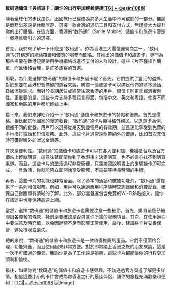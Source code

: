 **数码通储值卡與旅遊卡：讓你的出行更加輕鬆便捷[[TG💪+ @esim1088](https://t.me/s/esim1088)]**

隨著全球化的步伐加快，出國旅行已經成為許多人生活中不可或缺的一部分。無論是商務出差還是休閒旅遊，選擇一款合適的通訊工具和支付方式，無疑會大大提升你的出行體驗。在這方面，香港的“数码通”（Smile Mobile）儲值卡和旅遊卡便是一個極具吸引力的選擇。

首先，我們來了解一下什麼是“数码通”。作為香港三大電信運營商之一，“数码通”以其穩定的網絡覆蓋和優質的服務而聞名。其推出的儲值卡和旅遊卡，專門為那些需要在香港短期使用手機網絡或進行支付的人群設計。這些卡片不僅操作簡單，而且價格合理，是許多旅客的首選。

那麼，為什麼選擇“数码通”的儲值卡和旅遊卡呢？首先，它們提供了靈活的選擇。對於想要在香港短暫停留的遊客來說，購買一張旅遊卡可以滿足他們的基本通話、數據流量需求。而對於長期居住或經常往返香港的用戶，儲值卡則更具經濟實惠性。更重要的是，這些卡片支持多種語言界面，包括中文、英文和粵語，使得不同國家和地區的用戶都能輕鬆上手。

接下來，我們來詳細介紹一下“数码通”儲值卡和旅遊卡的特點和優勢。首先是價格。相比起其他國家的漫遊收費，“数码通”的卡片顯得格外親民。以旅遊卡為例，根據不同的套餐，用戶可以選擇從幾天到幾個月的有效期，並且還能享受到免費的本地撥打電話和短信服務。此外，這些卡片通常還附帶額外的優惠，比如首次充值時可獲得額外的贈送金額等。

其次是便利性。“数码通”的儲值卡和旅遊卡可以在各大便利店、機場櫃台以及官方網站上輕鬆購買。這意味著即使你到了香港後才決定購買，也不必擔心找不到購買渠道。而且，這些卡片的激活過程非常簡便，只需按照說明書上的步驟操作即可完成。一旦激活，你就能夠立即開始享受服務，不需要等待長時間的手續。

再者，這些卡片的功能也非常全面。除了基本的通話和數據功能外，“数码通”還提供了一系列增值服務。例如，用戶可以通過應用程序隨時查詢餘額和消費記錄，確保自己對賬單有清晰的了解。此外，部分套餐還包含免費的Wi-Fi熱點接入，讓你在旅途中也能保持高速上網。

當然，選擇“数码通”的儲值卡和旅遊卡也需要注意一些細節。首先，購買前應仔細閱讀各套餐的條款，特別是要確認是否包含你所需的服務項目。其次，在使用過程中要注意及時充值，以免因餘額不足而影響正常使用。最後，建議將卡片妥善保管，避免損壞或遺失。

總的來說，“数码通”的儲值卡和旅遊卡是一款值得推薦的產品。它們不僅價格合理，功能齊全，而且使用起來非常方便。對於即將踏上香港之旅的朋友來說，這是一次不可錯過的機會。無論你是為了工作還是娛樂，這些卡片都能讓你的行程更加順利和愉快。

最後，如果你對“数码通”的儲值卡和旅遊卡感興趣，不妨通過官方渠道了解更多詳情。相信這些小小的卡片會成為你香港之行的最佳伴侶，讓你的旅程充滿歡樂和便利！[[TG💪+ @esim1088](https://t.me/s/esim1088) ![Image](https://i.postimg.cc/4NQfJmqS/Snipaste-2025-05-13-00-14-12.png)]